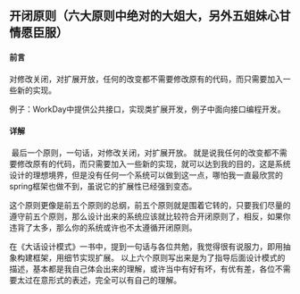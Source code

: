 ## **开闭原则**（六大原则中绝对的大姐大，另外五姐妹心甘情愿臣服）



#### 前言

对修改关闭，对扩展开放，任何的改变都不需要修改原有的代码，而只需要加入一些新的实现。

例子：WorkDay中提供公共接口，实现类扩展开发，例子中面向接口编程开发。

#### 详解

​	最后一个原则，一句话，对修改关闭，对扩展开放。 就是说我任何的改变都不需要修改原有的代码，而只需要加入一些新的实现，就可以达到我的目的，这是系统设计的理想境界，但是没有任何一个系统可以做到这一点，哪怕我一直最欣赏的spring框架也做不到，虽说它的扩展性已经强到变态。

​	这个原则更像是前五个原则的总纲，前五个原则就是围着它转的，只要我们尽量的遵守前五个原则，那么设计出来的系统应该就比较符合开闭原则了，相反，如果你违背了太多，那么你的系统或许也不太遵循开闭原则。

​	在《大话设计模式》一书中，提到一句话与各位共勉，我觉得很有说服力，即用抽象构建框架，用细节实现扩展。 以上六个原则写出来是为了指导后面设计模式的描述，基本都是我自己体会出来的理解，或许当中有好有坏，有优有差，各位不需要太过在意形式的表述，完全可以有自己的理解。